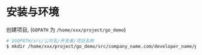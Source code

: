 # 安装与环境

创建项目, (`GOPATH` 为 `/home/xxx/project/go_demo`)

```bash
# $GOPATH/src/公司名/开发者/项目名称
$ mkdir /home/xxx/project/go_demo/src/company_name.com/developer_name/project_name
```
